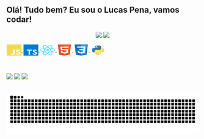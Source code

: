 ## Olá! Tudo bem? Eu sou o Lucas Pena, vamos codar!

<div align="center" style="display: inline">
  <a href="https://github.com/lucaspena-dev">
  <div style="display: inline_block">
    <img height="200" align="center" src="https://github-readme-stats-lucaspenadevs-projects.vercel.app/api?username=lucaspena-dev&show_icons=true&include_all_commits=true&count_private=true&theme=neon" />
    <img height="200" align="center" src="https://github-readme-stats-lucaspenadevs-projects.vercel.app/top-langs?username=lucaspena-dev&layout=compact&langs_count=16&theme=neon" />
  </div>
</div>

<div style="display: inline_block"><br>
  <img align="center" alt="Rafa-Js" height="30" width="40" src="https://raw.githubusercontent.com/devicons/devicon/master/icons/javascript/javascript-plain.svg">
  <img align="center" alt="Rafa-Ts" height="30" width="40" src="https://raw.githubusercontent.com/devicons/devicon/master/icons/typescript/typescript-plain.svg">
  <img align="center" alt="Rafa-React" height="30" width="40" src="https://raw.githubusercontent.com/devicons/devicon/master/icons/react/react-original.svg">
  <img align="center" alt="Rafa-HTML" height="30" width="40" src="https://raw.githubusercontent.com/devicons/devicon/master/icons/html5/html5-original.svg">
  <img align="center" alt="Rafa-CSS" height="30" width="40" src="https://raw.githubusercontent.com/devicons/devicon/master/icons/css3/css3-original.svg">
  <img align="center" alt="Rafa-Python" height="30" width="40" src="https://raw.githubusercontent.com/devicons/devicon/master/icons/python/python-original.svg">
</div>

##

<div>
  <br>
  <a href="https://www.linkedin.com/in/lucas-pena-73337b278/" target="_blank"><img src="https://img.shields.io/badge/-LinkedIn-%230077B5?style=for-the-badge&logo=linkedin&logoColor=white" target="_blank"></a>
  <a href="https://www.instagram.com/lucaspenadev/" target="_blank"><img src="https://img.shields.io/badge/-Instagram-%23E4405F?style=for-the-badge&logo=instagram&logoColor=white" target="_blank"></a>
  <a href = "mailto:lucaspenatorresdev@gmail.com"><img src="https://img.shields.io/badge/-Gmail-%23333?style=for-the-badge&logo=gmail&logoColor=white" target="_blank"></a>
</div>

##

<div>
  <picture>
    <source media="(prefers-color-scheme: dark)" srcset="https://raw.githubusercontent.com/lucaspena-dev/lucaspena-dev/output/github-contribution-grid-snake-dark.svg">
    <source media="(prefers-color-scheme: light)" srcset="https://raw.githubusercontent.com/lucaspena-dev/lucaspena-dev/output/github-contribution-grid-snake.svg">
    <img alt="github contribution grid snake animation" src="https://raw.githubusercontent.com/lucaspena-dev/lucaspena-dev/output/github-contribution-grid-snake.svg">
  </picture>
</div>
